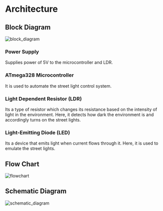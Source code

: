 # Architecture

## Block Diagram
![block_diagram](https://user-images.githubusercontent.com/70939522/164739349-1b25fe57-8510-4839-9c33-9e7e7c409383.png)


### Power Supply
Supplies power of 5V to the microcontroller and LDR.

### ATmega328 Microcontroller
It is used to automate the street light control system.

### Light Dependent Resistor (LDR)
Its a type of resistor which changes its resistance based on the intensity of light in the environment. Here, it detects how dark the environment is and accordingly turns on the street lights.

### Light-Emitting Diode (LED)
Its a device that emits light when current flows through it. Here, it is used to emulate the street lights.



## Flow Chart
![flowchart](https://user-images.githubusercontent.com/70939522/164745853-f5ac13b7-f982-4554-992b-1869b4e45b24.png)


## Schematic Diagram
![schematic_diagram](https://user-images.githubusercontent.com/70939522/164738243-ff795134-7d83-4da2-9012-0312e90a91d6.png)
